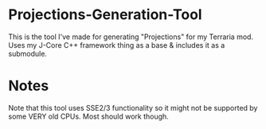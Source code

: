# Projections-Generation-Tool
This is the tool I've made for generating "Projections" for my Terraria mod.
Uses my J-Core C++ framework thing as a base & includes it as a submodule.

# Notes
Note that this tool uses SSE2/3 functionality so it might not be supported by some VERY old CPUs. Most should work though.
